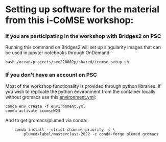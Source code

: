 # Setting up software for the material from this i-CoMSE workshop:

### If you are participating in the workshop with Bridges2 on PSC
Running this command on Bridges2 will set up singularity images that can be used in jupyter notebooks through OnDemand:

```
bash /ocean/projects/see220002p/shared/icomse-setup.sh
```

### If you don't have an account on PSC
Most of the workshop functionality is provided through python libraries. If you wish to replicate the python environment from the container locally without gromacs use this [environment.yml](environment.yml):

```
conda env create -f environment.yml
conda activate icomseW23
```

And to get gromacs/plumed via conda:
```
	conda install --strict-channel-priority -c \
	    plumed/label/masterclass-2022 -c conda-forge plumed gromacs
```
